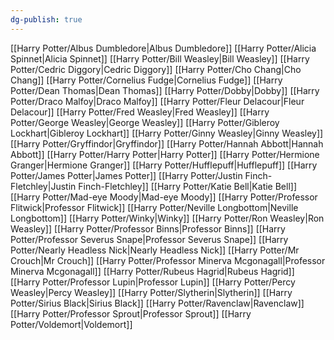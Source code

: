 ```yaml
---
dg-publish: true
---
```

[[Harry Potter/Albus Dumbledore\|Albus Dumbledore]]
[[Harry Potter/Alicia Spinnet\|Alicia Spinnet]]
[[Harry Potter/Bill Weasley\|Bill Weasley]]
[[Harry Potter/Cedric Diggory\|Cedric Diggory]]
[[Harry Potter/Cho Chang\|Cho Chang]]
[[Harry Potter/Cornelius Fudge\|Cornelius Fudge]]
[[Harry Potter/Dean Thomas\|Dean Thomas]]
[[Harry Potter/Dobby\|Dobby]]
[[Harry Potter/Draco Malfoy\|Draco Malfoy]]
[[Harry Potter/Fleur Delacour\|Fleur Delacour]]
[[Harry Potter/Fred Weasley\|Fred Weasley]]
[[Harry Potter/George Weasley\|George Weasley]]
[[Harry Potter/Gibleroy Lockhart\|Gibleroy Lockhart]]
[[Harry Potter/Ginny Weasley\|Ginny Weasley]]
[[Harry Potter/Gryffindor\|Gryffindor]]
[[Harry Potter/Hannah Abbott\|Hannah Abbott]]
[[Harry Potter/Harry Potter\|Harry Potter]]
[[Harry Potter/Hermione Granger\|Hermione Granger]]
[[Harry Potter/Hufflepuff\|Hufflepuff]]
[[Harry Potter/James Potter\|James Potter]]
[[Harry Potter/Justin Finch-Fletchley\|Justin Finch-Fletchley]]
[[Harry Potter/Katie Bell\|Katie Bell]]
[[Harry Potter/Mad-eye Moody\|Mad-eye Moody]]
[[Harry Potter/Professor Flitwick\|Professor Flitwick]]
[[Harry Potter/Neville Longbottom\|Neville Longbottom]]
[[Harry Potter/Winky\|Winky]]
[[Harry Potter/Ron Weasley\|Ron Weasley]]
[[Harry Potter/Professor Binns\|Professor Binns]]
[[Harry Potter/Professor Severus Snape\|Professor Severus Snape]]
[[Harry Potter/Nearly Headless Nick\|Nearly Headless Nick]]
[[Harry Potter/Mr Crouch\|Mr Crouch]]
[[Harry Potter/Professor Minerva Mcgonagall\|Professor Minerva Mcgonagall]]
[[Harry Potter/Rubeus Hagrid\|Rubeus Hagrid]]
[[Harry Potter/Professor Lupin\|Professor Lupin]]
[[Harry Potter/Percy Weasley\|Percy Weasley]]
[[Harry Potter/Slytherin\|Slytherin]]
[[Harry Potter/Sirius Black\|Sirius Black]]
[[Harry Potter/Ravenclaw\|Ravenclaw]]
[[Harry Potter/Professor Sprout\|Professor Sprout]]
[[Harry Potter/Voldemort\|Voldemort]]
